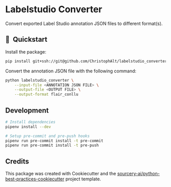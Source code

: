# Labelstudio Converter
Convert exported Label Studio annotation JSON files to different format(s).

## 🚀&nbsp;&nbsp;Quickstart

Install the package:
```sh
pip install git+ssh://git@github.com/ChristophAlt/labelstudio_converter.git
```

Convert the annotation JSON file with the following command:
```sh
python labelstudio_converter \
    --input-file <ANNOTATION JSON FILE> \
    --output-file <OUTPUT FILE> \
    --output-format flair_conllu
```

## Development
```sh
# Install dependencies
pipenv install --dev

# Setup pre-commit and pre-push hooks
pipenv run pre-commit install -t pre-commit
pipenv run pre-commit install -t pre-push
```

## Credits
This package was created with Cookiecutter and the [sourcery-ai/python-best-practices-cookiecutter](https://github.com/sourcery-ai/python-best-practices-cookiecutter) project template.
